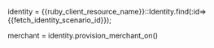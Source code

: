 identity = {{ruby_client_resource_name}}::Identity.find(:id=>{{fetch_identity_scenario_id}});

merchant = identity.provision_merchant_on()